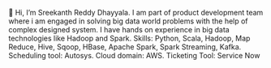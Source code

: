 👋 Hi, I’m Sreekanth Reddy Dhayyala.
I am part of product development team where i am engaged in solving big data world problems with the help of complex designed system.
I have hands on experience in big data technologies like Hadoop  and Spark.
Skills: Python, Scala, Hadoop, Map Reduce, Hive, Sqoop, HBase, Apache Spark, Spark Streaming, Kafka. 
Scheduling tool: Autosys.
Cloud domain: AWS.
Ticketing Tool: Service Now



